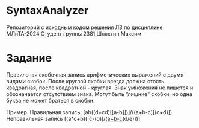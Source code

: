 # SyntaxAnalyzer
Репозиторий с исходным кодом решения ЛЗ по дисциплине МЛиТА-2024
Cтудент группы 2381 Шляхтин Максим
# Задание
Правильная скобочная запись  арифметических выражений  с двумя видами скобок. После круглой скобки всегда должна стоять квадратная, после квадратной - круглая. Знак умножения не пишется и обозначается отсутствием знака. Могут быть “лишние” скобки, но одна буква не может браться в скобки.

Пример. 	Правильная запись: [ab((d+cd)[[a-b]])]/((a+b-c)[(c+d)])
Неправильная запись [(a*c+b)([c-(d)]/([a+b-c](b-c)(d/e)))]

